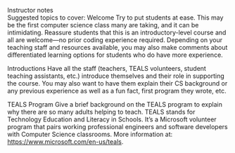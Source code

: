 Instructor notes	
Suggested topics to cover:
Welcome
Try to put students at ease. This may be the first computer science class many are taking, and it can be intimidating. Reassure students that this is an introductory-level course and all are welcome—no prior coding experience required. Depending on your teaching staff and resources available, you may also make comments about differentiated learning options for students who do have more experience.

Introductions
Have all the staff (teachers, TEALS volunteers, student teaching assistants, etc.) introduce themselves and their role in supporting the course. You may also want to have them explain their CS background or any previous experience as well as a fun fact, first program they wrote, etc.

TEALS Program
Give a brief background on the TEALS program to explain why there are so many adults helping to teach. TEALS stands for Technology Education and Literacy in Schools. It’s a Microsoft volunteer program that pairs working professional engineers and software developers with Computer Science classrooms. More information at: https://www.microsoft.com/en-us/teals. 
